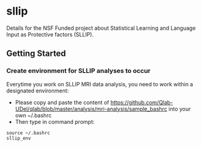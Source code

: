 # sllip
Details for the NSF Funded project about Statistical Learning and Language Input as Protective factors (SLLIP).

## Getting Started
### Create environment for SLLIP analyses to occur
Everytime you work on SLLIP MRI data analysis, you need to work within a designated environment:
-  Please copy and paste the content of https://github.com/Qlab-UDel/qlab/blob/master/analysis/mri-analysis/sample_bashrc into your own ~/.bashrc
-  Then type in command prompt:
```
source ~/.bashrc
sllip_env
```

